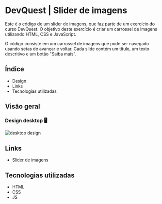 # DevQuest | Slider de imagens
Este é o código de um slider de imagens, que faz parte de um exercício do curso DevQuest. O objetivo deste exercício é criar um carrossel de imagens utilizando HTML, CSS e JavaScript.

O código consiste em um carrossel de imagens que pode ser navegado usando setas de avançar e voltar. Cada slide contém um título, um texto descritivo e um botão "Saiba mais".

## Índice

- Design
- Links
- Tecnologias utilizadas

## Visão geral

### Design desktop 🖥️

<img src="design/desktop-design.gif" alt="desktop design">

## Links

- [Slider de imagens](https://www.frontendmentor.io/challenges/huddle-landing-page-with-a-single-introductory-section-B_2Wvxgi0)

## Tecnologias utilizadas

- HTML
- CSS
- JS
